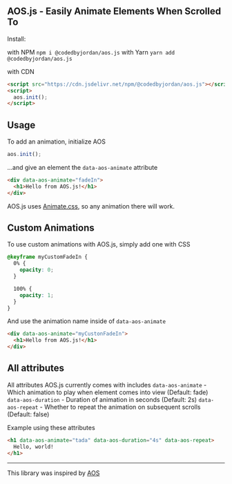 ## AOS.js - Easily Animate Elements When Scrolled To

Install:

with NPM
`npm i @codedbyjordan/aos.js`
with Yarn
`yarn add @codedbyjordan/aos.js`

with CDN

```html
<script src="https://cdn.jsdelivr.net/npm/@codedbyjordan/aos.js"></script>
<script>
  aos.init();
</script>
```

## Usage

To add an animation, initialize AOS

```js
aos.init();
```

...and give an element the `data-aos-animate` attribute

```html
<div data-aos-animate="fadeIn">
  <h1>Hello from AOS.js!</h1>
</div>
```

AOS.js uses [Animate.css](https://animate.style/), so any animation there will work.

## Custom Animations

To use custom animations with AOS.js, simply add one with CSS

```css
@keyframe myCustomFadeIn {
  0% {
    opacity: 0;
  }

  100% {
    opacity: 1;
  }
}
```

And use the animation name inside of `data-aos-animate`

```html
<div data-aos-animate="myCustonFadeIn">
  <h1>Hello from AOS.js!</h1>
</div>
```

## All attributes

All attributes AOS.js currently comes with includes
`data-aos-animate` - Which animation to play when element comes into view (Default: fade)
`data-aos-duration` - Duration of animation in seconds (Default: 2s)
`data-aos-repeat` - Whether to repeat the animation on subsequent scrolls (Default: false)

Example using these attributes

```html
<h1 data-aos-animate="tada" data-aos-duration="4s" data-aos-repeat>
  Hello, world!
</h1>
```

---

This library was inspired by [AOS](https://github.com/michalsnik/aos)
